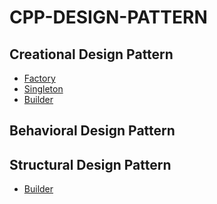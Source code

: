 # CPP-DESIGN-PATTERN

## Creational Design Pattern

- [Factory](https://github.com/inthra-onsap/cpp-design-pattern/tree/master/creational_pattern/factory)
- [Singleton](https://github.com/inthra-onsap/cpp-design-pattern/tree/master/creational_pattern/singleton)
- [Builder](https://github.com/inthra-onsap/cpp-design-pattern/tree/master/creational_pattern/builder)

## Behavioral Design Pattern


## Structural Design Pattern

- [Builder](https://github.com/inthra-onsap/cpp-design-pattern/tree/master/structural_pattern/adapter)

